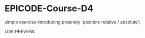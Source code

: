 # EPICODE-Course-D4

simple exercise introducing propriety 'position: relative / absolute';

LIVE PREVIEW:
